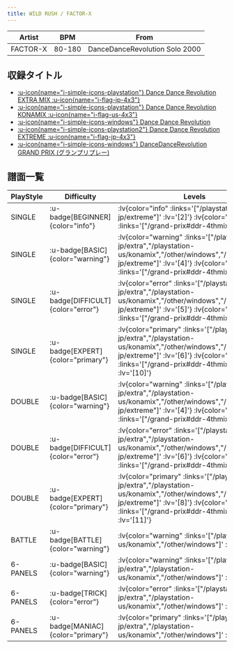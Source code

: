 ```yaml
---
title: WILD RUSH / FACTOR-X
---
```


|Artist|BPM|From|
|------|---|----|
|FACTOR-X|80-180|DanceDanceRevolution Solo 2000|

## 収録タイトル

- [ :u-icon{name="i-simple-icons-playstation"} Dance Dance Revolution EXTRA MIX :u-icon{name="i-flag-jp-4x3"} ](/playstation-jp/extra)
- [ :u-icon{name="i-simple-icons-playstation"} Dance Dance Revolution KONAMIX :u-icon{name="i-flag-us-4x3"} ](/playstation-us/konamix)
- [ :u-icon{name="i-simple-icons-windows"} Dance Dance Revolution](/other/windows)
- [ :u-icon{name="i-simple-icons-playstation2"} Dance Dance Revolution EXTREME :u-icon{name="i-flag-jp-4x3"} ](/playstation2-jp/extreme)
- [ :u-icon{name="i-simple-icons-windows"} DanceDanceRevolution GRAND PRIX (グランプリプレー)](/grand-prix#ddr-4thmix)

## 譜面一覧

|PlayStyle|Difficulty|Levels|Notes|Movie|
|---------|----------|------|-----|-----|
|SINGLE| :u-badge[BEGINNER]{color="info"} | :lv{color="info" :links='["/playstation2-jp/extreme"]' :lv='[2]'}  :lv{color="info" :links='["/grand-prix#ddr-4thmix"]' :lv='[5]'} |112/0||
|SINGLE| :u-badge[BASIC]{color="warning"} | :lv{color="warning" :links='["/playstation-jp/extra","/playstation-us/konamix","/other/windows","/playstation2-jp/extreme"]' :lv='[4]'}  :lv{color="warning" :links='["/grand-prix#ddr-4thmix"]' :lv='[6]'} |153/0||
|SINGLE| :u-badge[DIFFICULT]{color="error"} | :lv{color="error" :links='["/playstation-jp/extra","/playstation-us/konamix","/other/windows","/playstation2-jp/extreme"]' :lv='[5]'}  :lv{color="error" :links='["/grand-prix#ddr-4thmix"]' :lv='[7]'} |192/0||
|SINGLE| :u-badge[EXPERT]{color="primary"} | :lv{color="primary" :links='["/playstation-jp/extra","/playstation-us/konamix","/other/windows","/playstation2-jp/extreme"]' :lv='[6]'}  :lv{color="primary" :links='["/grand-prix#ddr-4thmix"]' :lv='[10]'} |247/0||
|DOUBLE| :u-badge[BASIC]{color="warning"} | :lv{color="warning" :links='["/playstation-jp/extra","/playstation-us/konamix","/other/windows","/playstation2-jp/extreme"]' :lv='[4]'}  :lv{color="warning" :links='["/grand-prix#ddr-4thmix"]' :lv='[5]'} |184/0||
|DOUBLE| :u-badge[DIFFICULT]{color="error"} | :lv{color="error" :links='["/playstation-jp/extra","/playstation-us/konamix","/other/windows","/playstation2-jp/extreme"]' :lv='[6]'}  :lv{color="error" :links='["/grand-prix#ddr-4thmix"]' :lv='[9]'} |240/0||
|DOUBLE| :u-badge[EXPERT]{color="primary"} | :lv{color="primary" :links='["/playstation-jp/extra","/playstation-us/konamix","/other/windows","/playstation2-jp/extreme"]' :lv='[8]'}  :lv{color="primary" :links='["/grand-prix#ddr-4thmix"]' :lv='[11]'} |242/0||
|BATTLE| :u-badge[BATTLE]{color="warning"} | :lv{color="warning" :links='["/playstation-us/konamix","/other/windows"]' :lv='[7]'} |||
|6-PANELS| :u-badge[BASIC]{color="warning"} | :lv{color="warning" :links='["/playstation-jp/extra","/playstation-us/konamix","/other/windows"]' :lv='[4]'} |153/0||
|6-PANELS| :u-badge[TRICK]{color="error"} | :lv{color="error" :links='["/playstation-jp/extra","/playstation-us/konamix","/other/windows"]' :lv='[5]'} |192/0||
|6-PANELS| :u-badge[MANIAC]{color="primary"} | :lv{color="primary" :links='["/playstation-jp/extra","/playstation-us/konamix","/other/windows"]' :lv='[7]'} |247/0||
